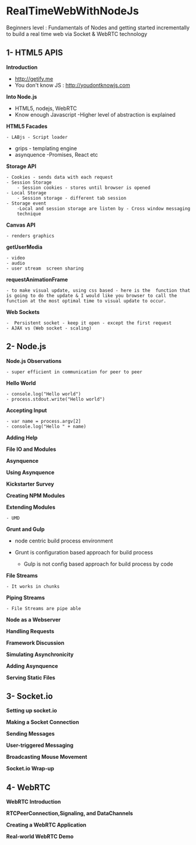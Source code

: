 # RealTimeWebWithNodeJs
Beginners level : Fundamentals of Nodes and getting started incrementally to build a real time web via Socket &amp; WebRTC technology

## 1- HTML5 APIS

**Introduction**
	
  - http://getify.me
  - You don't know JS : http://youdontknowjs.com

**Into Node.js**

  - HTML5, nodejs, WebRTC 
  - Know enough Javascript -Higher level of abstraction is explained 

**HTML5 Facades**

	- LABjs - Script loader
  - grips - templating engine
  - asynquence -Promises, React etc

**Storage API**

	- Cookies - sends data with each request
	- Session Storage
		- Session cookies - stores until browser is opened
	- Local Storage
		- Session storage - different tab session
	- Storage event
		-Local and session storage are listen by - Cross window messaging 
		technique

**Canvas API**

	- renders graphics

**getUserMedia**

	- video
	- audio
	- user stream  screen sharing

**requestAnimationFrame**

	- to make visual update, using css based - here is the 	function that is going to do the update & I would like you browser to call the function at the most optimal time to visual update to occur.

**Web Sockets**

	-  Persistent socket - keep it open - except the first request
	- AJAX vs (Web socket - scaling)


## 2- Node.js

**Node.js Observations**

	- super efficient in communication for peer to peer

**Hello World**

	- console.log("Hello world")
	- process.stdout.write("Hello world")

**Accepting Input**

	- var name = process.argv[2]
	- console.log("Hello " + name)

**Adding Help**

**File IO and Modules**

**Asynquence**

**Using Asynquence**

**Kickstarter Survey**

**Creating NPM Modules**

**Extending Modules**

	- UMD

**Grunt and Gulp** 
  
  - node centric build process environment
  
  - Grunt is configuration based approach for build process
	- Gulp is not config based approach for build process by code

**File Streams**

	- It works in chunks

**Piping Streams**

	- File Streams are pipe able
	
**Node as a Webserver**

**Handling Requests**

**Framework Discussion**

**Simulating Asynchronicity**

**Adding Asynquence**

**Serving Static Files**

## 3- Socket.io

**Setting up socket.io**

**Making a Socket Connection**

**Sending Messages**

**User-triggered Messaging**

**Broadcasting Mouse Movement**

**Socket.io Wrap-up**

## 4- WebRTC

**WebRTC Introduction**

**RTCPeerConnection,Signaling, and DataChannels**

**Creating a WebRTC Application**

**Real-world WebRTC Demo**
